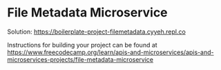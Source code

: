 # File Metadata Microservice

Solution: https://boilerplate-project-filemetadata.cyyeh.repl.co

Instructions for building your project can be found at https://www.freecodecamp.org/learn/apis-and-microservices/apis-and-microservices-projects/file-metadata-microservice
